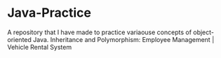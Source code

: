 # Java-Practice

A repository that I have made to practice variaouse concepts of object-oriented Java. 
Inheritance and Polymorphism: Employee Management | Vehicle Rental System

